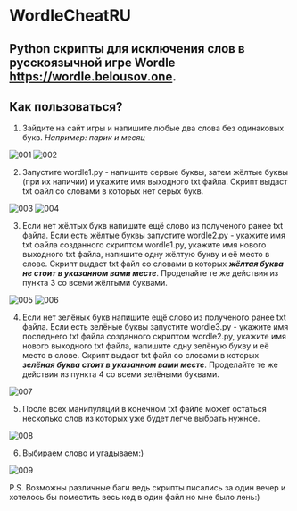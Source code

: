 WordleCheatRU
===========
Python скрипты для исключения слов в русскоязычной игре Wordle https://wordle.belousov.one. 
-------------------------------------------------------------------------------------------
## Как пользоваться?
1. Зайдите на сайт игры и напишите любые два слова без одинаковых букв. *Например: парик и месяц* 

![001](https://github.com/tlgrmku/WordleCheat/blob/main/img/img001.PNG) ![002](https://github.com/tlgrmku/WordleCheat/blob/main/img/img002.PNG) 

2. Запустите wordle1.py - напишите сервые буквы, затем жёлтые буквы (при их наличии) и укажите имя выходного txt файла. Скрипт выдаст txt файл со словами в которых нет серых букв. 

![003](https://github.com/tlgrmku/WordleCheat/blob/main/img/img003.PNG) ![004](https://github.com/tlgrmku/WordleCheat/blob/main/img/img004.PNG) 

3. Если нет жёлтых букв напишите ещё слово из полученого ранее txt файла. Если есть жёлтые буквы запустите wordle2.py - укажите имя txt файла созданного скриптом wordle1.py, укажите имя нового выходного txt файла, напишите одну жёлтую букву и её место в слове. Скрипт выдаст txt файл со словами в которых ***жёлтая буква не стоит в указанном вами месте***. Проделайте те же действия из пункта 3 со всеми жёлтыми буквами. 

![005](https://github.com/tlgrmku/WordleCheat/blob/main/img/img005.PNG) ![006](https://github.com/tlgrmku/WordleCheat/blob/main/img/img006.PNG) 

4. Если нет зелёных букв напишите ещё слово из полученого ранее txt файла. Если есть зелёные буквы запустите wordle3.py - укажите имя последнего txt файла созданного скриптом wordle2.py, укажите имя нового выходного txt файла, напишите одну зелёную букву и её место в слове. Скрипт выдаст txt файл со словами в которых ***зелёная буква стоит в указанном вами месте***. Проделайте те же действия из пункта 4 со всеми зелёными буквами. 

![007](https://github.com/tlgrmku/WordleCheat/blob/main/img/img007.PNG) 

5. После всех манипуляций в конечном txt файле может остаться несколько слов из которых уже будет легче выбрать нужное. 

![008](https://github.com/tlgrmku/WordleCheat/blob/main/img/img008.PNG) 

6. Выбираем слово и угадываем:) 

![009](https://github.com/tlgrmku/WordleCheat/blob/main/img/img009.PNG) 

P.S. Возможны различные баги ведь скрипты писались за один вечер и хотелось бы поместить весь код в один файл но мне было лень:)

